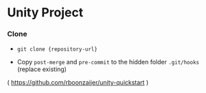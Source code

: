 # Unity Project

### Clone

- `git clone {repository-url}`

- Copy `post-merge` and `pre-commit` to the hidden folder `.git/hooks` (replace existing)

( https://github.com/rboonzaijer/unity-quickstart )
